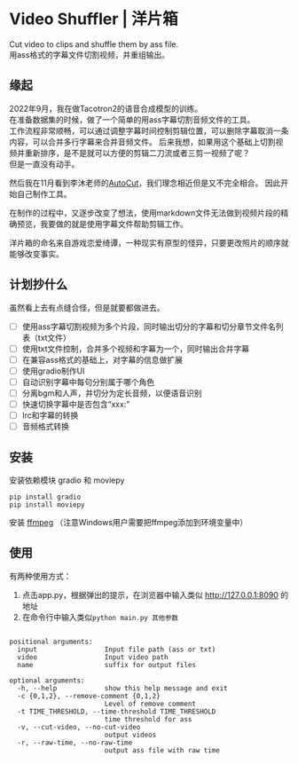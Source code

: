 # Video Shuffler | 洋片箱
Cut video to clips and shuffle them by ass file.  
用ass格式的字幕文件切割视频，并重组输出。

## 缘起
2022年9月，我在做Tacotron2的语音合成模型的训练。  
在准备数据集的时候，做了一个简单的用ass字幕切割音频文件的工具。  
工作流程非常顺畅，可以通过调整字幕时间控制剪辑位置，可以删除字幕取消一条内容，可以合并多行字幕来合并音频文件。 
后来我想，如果用这个基础上切割视频并重新排序，是不是就可以方便的剪辑二刀流或者三剪一视频了呢？  
但是一直没有动手。 

然后我在11月看到李沐老师的[AutoCut](https://github.com/mli/autocut/)，我们理念相近但是又不完全相合。
因此开始自己制作工具。 

在制作的过程中，又逐步改变了想法，使用markdown文件无法做到视频片段的精确预览，我要做的就是使用字幕文件帮助剪辑工作。

洋片箱的命名来自游戏恋爱绮谭，一种现实有原型的怪异，只要更改照片的顺序就能够改变事实。


## 计划抄什么
虽然看上去有点缝合怪，但是就要都做进去。
- [ ] 使用ass字幕切割视频为多个片段，同时输出切分的字幕和切分章节文件名列表（txt文件）
- [ ] 使用txt文件控制，合并多个视频和字幕为一个，同时输出合并字幕
- [ ] 在兼容ass格式的基础上，对字幕的信息做扩展
- [ ] 使用gradio制作UI
- [ ] 自动识别字幕中每句分别属于哪个角色
- [ ] 分离bgm和人声，并切分为定长音频，以便语音识别
- [ ] 快速切换字幕中是否包含“xxx:”
- [ ] lrc和字幕的转换
- [ ] 音频格式转换

## 安装
安装依赖模块 gradio 和 moviepy
```
pip install gradio
pip install moviepy

```

安装 [ffmpeg](https://ffmpeg.org/)
（注意Windows用户需要把ffmpeg添加到环境变量中）

## 使用
有两种使用方式：
1. 点击app.py，根据弹出的提示，在浏览器中输入类似 http://127.0.0.1:8090 的地址
2. 在命令行中输入类似`python main.py 其他参数`

```

positional arguments:
  input                 Input file path (ass or txt)
  video                 Input video path
  name                  suffix for output files

optional arguments:
  -h, --help            show this help message and exit
  -c {0,1,2}, --remove-comment {0,1,2}
                        Level of remove comment
  -t TIME_THRESHOLD, --time-threshold TIME_THRESHOLD
                        time threshold for ass
  -v, --cut-video, --no-cut-video
                        output videos
  -r, --raw-time, --no-raw-time
                        output ass file with raw time

```
